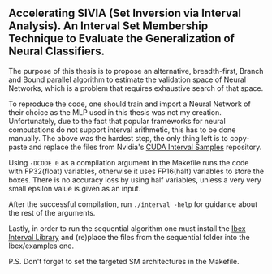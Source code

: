 ## Accelerating SIVIA (Set Inversion via Interval Analysis). An Interval Set Membership Technique to Evaluate the Generalization of Neural Classifiers.

The purpose of this thesis is to propose an alternative, breadth-first, Branch and Bound parallel algorithm to estimate the validation space of Neural Networks, which is a problem that requires exhaustive search of that space.


To reproduce the code, one should train and import a Neural Network of their choice as the MLP used in this thesis was not my creation. Unfortunately, due to the fact that popular frameworks for neural computations do not support interval arithmetic, this has to be done manually.
The above was the hardest step, the only thing left is to copy-paste and replace the files from Nvidia's 
[CUDA Interval Samples](https://github.com/NVIDIA/cuda-samples/tree/master/Samples/2_Concepts_and_Techniques/interval) repository.

Using ```-DCODE 0``` as a compilation argument in the Makefile runs the code with FP32(float) variables, otherwise it uses FP16(half) variables to store the boxes. There is no accuracy loss by using half variables, unless a very very small epsilon value is given as an input.

After the successful compilation, run ```./interval -help``` for guidance about the rest of the arguments.

Lastly, in order to run the sequential algorithm one must install the [Ibex Interval Library](https://github.com/ibex-team/ibex-lib) and (re)place the files from the sequential folder into the Ibex/examples one.


P.S. Don't forget to set the targeted SM architectures in the Makefile.
